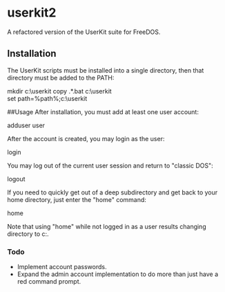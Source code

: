 # userkit2
A refactored version of the UserKit suite for FreeDOS.
## Installation
The UserKit scripts must be installed into a single directory, then that directory must be added to the PATH:

mkdir c:\userkit
copy .\*.bat c:\userkit\
set path=%path%;c:\userkit

##Usage
After installation, you must add at least one user account:

adduser user

After the account is created, you may login as the user:

login

You may log out of the current user session and return to "classic DOS":

logout

If you need to quickly get out of a deep subdirectory and get back to your home directory, just enter the "home" command:

home

Note that using "home" while not logged in as a user results changing directory to c:\.

### Todo
* Implement account passwords.
* Expand the admin account implementation to do more than just have a red command prompt.
